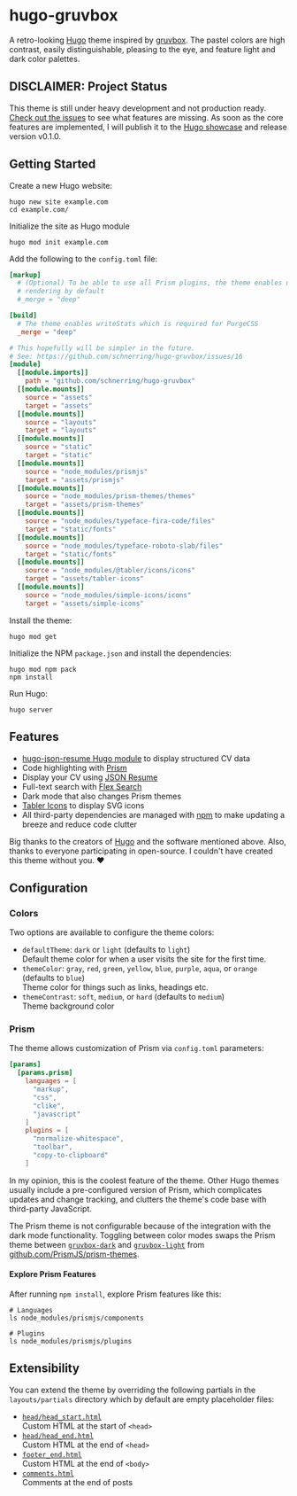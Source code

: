 # hugo-gruvbox

A retro-looking [Hugo](https://gohugo.io/) theme inspired by [gruvbox](https://github.com/morhetz/gruvbox).
The pastel colors are high contrast, easily distinguishable, pleasing to the
eye, and feature light and dark color palettes.

## DISCLAIMER: Project Status

This theme is still under heavy development and not production ready.
[Check out the issues](https://github.com/schnerring/hugo-gruvbox/issues) to see
what features are missing. As soon as the core features are implemented, I will
publish it to the [Hugo showcase](https://themes.gohugo.io/) and release
version v0.1.0.

## Getting Started

Create a new Hugo website:

```shell
hugo new site example.com
cd example.com/
```

Initialize the site as Hugo module

```shell
hugo mod init example.com
```

Add the following to the `config.toml` file:

```toml
[markup]
  # (Optional) To be able to use all Prism plugins, the theme enables unsafe
  # rendering by default
  #_merge = "deep"

[build]
  # The theme enables writeStats which is required for PurgeCSS
  _merge = "deep"

# This hopefully will be simpler in the future.
# See: https://github.com/schnerring/hugo-gruvbox/issues/16
[module]
  [[module.imports]]
    path = "github.com/schnerring/hugo-gruvbox"
  [[module.mounts]]
    source = "assets"
    target = "assets"
  [[module.mounts]]
    source = "layouts"
    target = "layouts"
  [[module.mounts]]
    source = "static"
    target = "static"
  [[module.mounts]]
    source = "node_modules/prismjs"
    target = "assets/prismjs"
  [[module.mounts]]
    source = "node_modules/prism-themes/themes"
    target = "assets/prism-themes"
  [[module.mounts]]
    source = "node_modules/typeface-fira-code/files"
    target = "static/fonts"
  [[module.mounts]]
    source = "node_modules/typeface-roboto-slab/files"
    target = "static/fonts"
  [[module.mounts]]
    source = "node_modules/@tabler/icons/icons"
    target = "assets/tabler-icons"
  [[module.mounts]]
    source = "node_modules/simple-icons/icons"
    target = "assets/simple-icons"
```

Install the theme:

```shell
hugo mod get
```

Initialize the NPM `package.json` and install the dependencies:

```shell
hugo mod npm pack
npm install
```

Run Hugo:

```shell
hugo server
```

## Features

- [hugo-json-resume Hugo module](https://github.com/schnerring/hugo-json-resume)
  to display structured CV data
- Code highlighting with [Prism](https://prismjs.com/)
- Display your CV using [JSON Resume](https://jsonresume.org/)
- Full-text search with [Flex Search](https://github.com/nextapps-de/flexsearch)
- Dark mode that also changes Prism themes
- [Tabler Icons](https://tabler-icons.io/) to display SVG icons
- All third-party dependencies are managed with [npm](https://www.npmjs.com/)
  to make updating a breeze and reduce code clutter

Big thanks to the creators of [Hugo](https://gohugo.io/) and the software
mentioned above. Also, thanks to everyone participating in open-source. I
couldn't have created this theme without you. ❤️

## Configuration

### Colors

Two options are available to configure the theme colors:

- `defaultTheme`: `dark` or `light` (defaults to `light`)  
  Default theme color for when a user visits the site for the first time.
- `themeColor`: `gray`, `red`, `green`, `yellow`, `blue`, `purple`, `aqua`, or
  `orange` (defaults to `blue`)  
  Theme color for things such as links, headings etc.
- `themeContrast`: `soft`, `medium`, or `hard` (defaults to `medium`)  
  Theme background color

### Prism

The theme allows customization of Prism via `config.toml` parameters:

```toml
[params]
  [params.prism]
    languages = [
      "markup",
      "css",
      "clike",
      "javascript"
    ]
    plugins = [
      "normalize-whitespace",
      "toolbar",
      "copy-to-clipboard"
    ]
```

In my opinion, this is the coolest feature of the theme. Other Hugo themes
usually include a pre-configured version of Prism, which complicates updates and
change tracking, and clutters the theme's code base with third-party JavaScript.

The Prism theme is not configurable because of the integration with the dark
mode functionality. Toggling between color modes swaps the Prism theme between
[`gruvbox-dark`](https://github.com/PrismJS/prism-themes/blob/master/themes/prism-gruvbox-dark.css)
and [`gruvbox-light`](https://github.com/PrismJS/prism-themes/blob/master/themes/prism-gruvbox-light.css)
from [github.com/PrismJS/prism-themes](https://github.com/PrismJS/prism-themes).

#### Explore Prism Features

After running `npm install`, explore Prism features like this:

```shell
# Languages
ls node_modules/prismjs/components

# Plugins
ls node_modules/prismjs/plugins
```

## Extensibility

You can extend the theme by overriding the following partials in the `layouts/partials`
directory which by default are empty placeholder files:

- [`head/head_start.html`](./layouts/partials/head_start.html)  
  Custom HTML at the start of `<head>`
- [`head/head_end.html`](./layouts/partials/head_end.html)  
  Custom HTML at the end of `<head>`
- [`footer_end.html`](./layouts/partials/footer_end.html)  
  Custom HTML at the end of `<body>`
- [`comments.html`](./layouts/partials/comments.html)  
  Comments at the end of posts
